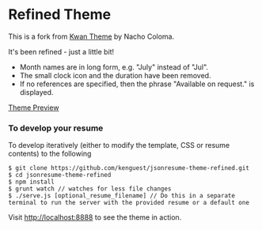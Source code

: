 # Refined Theme

This is a fork from [Kwan Theme](https://github.com/icoloma/jsonresume-theme-kwan) by Nacho Coloma. 

It's been refined - just a little bit!

 * Month names are in long form, e.g. "July" instead of "Jul".
 * The small clock icon and the duration have been removed.
 * If no references are specified, then the phrase "Available on request." is displayed.

[Theme Preview](http://themes.jsonresume.org/refined)


### To develop your resume

To develop iteratively (either to modify the template, CSS or resume contents) to the following

```
$ git clone https://github.com/kenguest/jsonresume-theme-refined.git
$ cd jsonresume-theme-refined
$ npm install
$ grunt watch // watches for less file changes
$ ./serve.js [optional_resume_filename] // Do this in a separate terminal to run the server with the provided resume or a default one
```

Visit [http://localhost:8888](http://localhost:8888) to see the theme in action.

